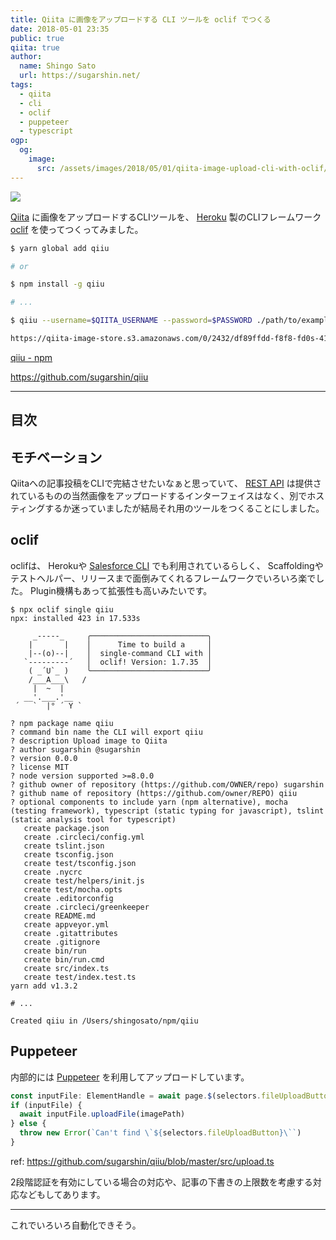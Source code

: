 ```yaml
---
title: Qiita に画像をアップロードする CLI ツールを oclif でつくる
date: 2018-05-01 23:35
public: true
qiita: true
author:
  name: Shingo Sato
  url: https://sugarshin.net/
tags:
  - qiita
  - cli
  - oclif
  - puppeteer
  - typescript
ogp:
  og:
    image:
      src: /assets/images/2018/05/01/qiita-image-upload-cli-with-oclif/main.png
---
```


![](/assets/images/2018/05/01/qiita-image-upload-cli-with-oclif/main.png)

[Qiita](https://qiita.com/) に画像をアップロードするCLIツールを、 [Heroku](https://www.heroku.com/) 製のCLIフレームワーク [oclif](https://oclif.io/) を使ってつくってみました。

```bash
$ yarn global add qiiu

# or

$ npm install -g qiiu

# ...

$ qiiu --username=$QIITA_USERNAME --password=$PASSWORD ./path/to/example.png

https://qiita-image-store.s3.amazonaws.com/0/2432/df89ffdd-f8f8-fd0s-4124-sdddfd9d6f5f.png
```

[qiiu  -  npm](https://www.npmjs.com/package/qiiu)

https://github.com/sugarshin/qiiu

***

## 目次

## モチベーション

Qiitaへの記事投稿をCLIで完結させたいなぁと思っていて、 [REST API](https://qiita.com/api/v2/docs) は提供されているものの当然画像をアップロードするインターフェイスはなく、別でホスティングするか迷っていましたが結局それ用のツールをつくることにしました。

## oclif

oclifは、 Herokuや [Salesforce CLI](https://developer.salesforce.com/ja/tools/sfdxcli) でも利用されているらしく、 Scaffoldingやテストヘルパー、リリースまで面倒みてくれるフレームワークでいろいろ楽でした。 Plugin機構もあって拡張性も高いみたいです。

```
$ npx oclif single qiiu
npx: installed 423 in 17.533s

     _-----_     ╭──────────────────────────╮
    |       |    │      Time to build a     │
    |--(o)--|    │  single-command CLI with │
   `---------´   │  oclif! Version: 1.7.35  │
    ( _´U`_ )    ╰──────────────────────────╯
    /___A___\   /
     |  ~  |     
   __'.___.'__   
 ´   `  |° ´ Y `

? npm package name qiiu
? command bin name the CLI will export qiiu
? description Upload image to Qiita
? author sugarshin @sugarshin
? version 0.0.0
? license MIT
? node version supported >=8.0.0
? github owner of repository (https://github.com/OWNER/repo) sugarshin
? github name of repository (https://github.com/owner/REPO) qiiu
? optional components to include yarn (npm alternative), mocha (testing framework), typescript (static typing for javascript), tslint (static analysis tool for typescript)
   create package.json
   create .circleci/config.yml
   create tslint.json
   create tsconfig.json
   create test/tsconfig.json
   create .nycrc
   create test/helpers/init.js
   create test/mocha.opts
   create .editorconfig
   create .circleci/greenkeeper
   create README.md
   create appveyor.yml
   create .gitattributes
   create .gitignore
   create bin/run
   create bin/run.cmd
   create src/index.ts
   create test/index.test.ts
yarn add v1.3.2

# ...

Created qiiu in /Users/shingosato/npm/qiiu
```

## Puppeteer

内部的には [Puppeteer](https://github.com/GoogleChrome/puppeteer) を利用してアップロードしています。

```typescript
const inputFile: ElementHandle = await page.$(selectors.fileUploadButton)
if (inputFile) {
  await inputFile.uploadFile(imagePath)
} else {
  throw new Error(`Can't find \`${selectors.fileUploadButton}\``)
}
```

ref: https://github.com/sugarshin/qiiu/blob/master/src/upload.ts

2段階認証を有効にしている場合の対応や、記事の下書きの上限数を考慮する対応などもしてあります。

***

これでいろいろ自動化できそう。
